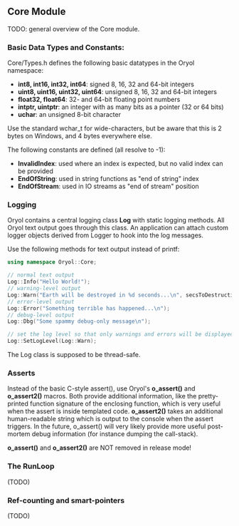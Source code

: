 ## Core Module

TODO: general overview of the Core module.

### Basic Data Types and Constants:

Core/Types.h defines the following basic datatypes in the Oryol namespace:

* **int8, int16, int32, int64**: signed 8, 16, 32 and 64-bit integers
* **uint8, uint16, uint32, uint64**: unsigned 8, 16, 32 and 64-bit integers
* **float32, float64**: 32- and 64-bit floating point numbers
* **intptr, uintptr**: an integer with as many bits as a pointer (32 or 64 bits)
* **uchar**: an unsigned 8-bit character

Use the standard wchar_t for wide-characters, but be aware that this is 2 bytes on Windows, and 4 bytes everywhere else.

The following constants are defined (all resolve to -1):

* **InvalidIndex**: used where an index is expected, but no valid index can be provided
* **EndOfString**: used in string functions as "end of string" index
* **EndOfStream**: used in IO streams as "end of stream" position

### Logging

Oryol contains a central logging class **Log** with static logging methods. All Oryol text output goes through
this class. An application can attach custom logger objects derived from Logger to hook into the log messages.

Use the following methods for text output instead of printf:

```cpp
using namespace Oryol::Core;

// normal text output
Log::Info("Hello World!");
// warning-level output
Log::Warn("Earth will be destroyed in %d seconds...\n", secsToDestruction);
// error-level output
Log::Error("Something terrible has happened...\n");
// debug-level output
Log::Dbg("Some spammy debug-only message\n");

// set the log level so that only warnings and errors will be displayed
Log::SetLogLevel(Log::Warn);
```

The Log class is supposed to be thread-safe.

### Asserts

Instead of the basic C-style assert(), use Oryol's **o_assert()** and **o_assert2()** macros. Both provide
additional information, like the pretty-printed function signature of the enclosing function, which is
very useful when the assert is inside templated code. **o_assert2()** takes an additional human-readable
string which is output to the console when the assert triggers. In the future, o_assert() will very likely
provide more useful post-mortem debug information (for instance dumping the call-stack).

**o_assert()** and **o_assert2()** are NOT removed in release mode!

### The RunLoop

(TODO)

### Ref-counting and smart-pointers

(TODO)

